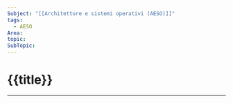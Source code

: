 ```yaml
---
Subject: "[[Architetture e sistemi operativi (AESO)]]"
tags:
  - AESO
Area: 
topic: 
SubTopic:
---
```


# {{title}}
---
